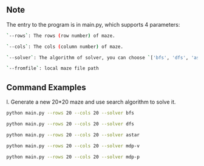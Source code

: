 ## Note
The entry to the program is in main.py, which supports 4 parameters:
```sh
`--rows`: The rows (row number) of maze.

`--cols`: The cols (column number) of maze.

`--solver`: The algorithm of solver, you can choose `['bfs', 'dfs', 'astar', 'mdp-v', 'mdp-p']`

`--fromfile`: local maze file path
```

## Command Examples
I. Generate a new 20*20 maze and use search algorithm to solve it.
```sh
python main.py --rows 20 --cols 20 --solver bfs

python main.py --rows 20 --cols 20 --solver dfs

python main.py --rows 20 --cols 20 --solver astar

python main.py --rows 20 --cols 20 --solver mdp-v

python main.py --rows 20 --cols 20 --solver mdp-p
```